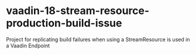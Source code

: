 # vaadin-18-stream-resource-production-build-issue
Project for replicating build failures when using a StreamResource is used in a Vaadin Endpoint
